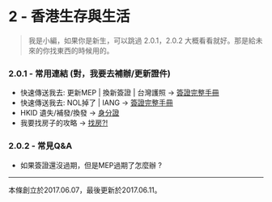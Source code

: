 # 2 - 香港生存與生活

> 我是小編，如果你是新生，可以跳過 2.0.1，2.0.2 大概看看就好。那是給未來的你找東西的時候用的。

### 2.0.1 - 常用連結 \(對，我要去補辦/更新證件\)

* 快速傳送我去: 更新MEP | 換新簽證 | 台灣護照 → [簽證完整手冊](/21-qian-zheng-wan-zheng-shou-ce.md)
* 快速傳送我去: NOL掉了 | IANG → [簽證完整手冊](/21-qian-zheng-wan-zheng-shou-ce.md)
* HKID 遺失/補發/換發 → [身分證](/22-shen-fen-zheng.md)
* 我要找房子的攻略 → [找房?!](/25-sheng-huo.md)

### **2.0.2 - 常見Q&A**

* 如果簽證還沒過期，但是MEP過期了怎麼辦 ?

---
本條創立於2017.06.07，最後更新於2017.06.11。




